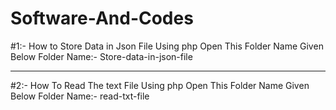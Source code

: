 # Software-And-Codes
#1:-
How to Store Data in Json File Using php 
Open This Folder Name Given Below
Folder Name:- Store-data-in-json-file
<hr>
#2:-
How To Read The text File Using php
Open This Folder Name Given Below
Folder Name:- read-txt-file

